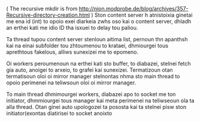 ( The recursive mkdir is from http://nion.modprobe.de/blog/archives/357-Recursive-directory-creation.html )
Ston content server h atnistoixia ginetai me ena id (int) to opoio exei diarkeia zwhs oso kai o content server,
dhladh an erthei kati me idio ID tha isxuei to delay tou paliou.

Ta thread tupou content server stenloun aitima list, pernoun thn apanthsh kai na einai subfolder tou zhtoumenou to krataei,
dhmiourgei tous aprethtous fakelous, alliws sunexizei me to epomeno.

Oi workers peroumenoun na erthei kati sto buffer, to diabazei, stelnei fetch gia auto, anoigei to arxeio, to grafei kai sunexizei.
Termatizoun otan termatisoun oloi oi mirror manager stelnontas nhma sto main thread to opoio perimenei na teliwsoun oloi oi mirror manager.

To main thread dhmimourgei workers, diabazei apo to socket me ton initiator, dhmmiourgei tous manager kai meta perimenei na teliwseoun ola ta alla thread. Otan ginei auto upologozei ta pososta kai ta stelnei pisw ston initiator(exontas diatirisei to socket anoixto

